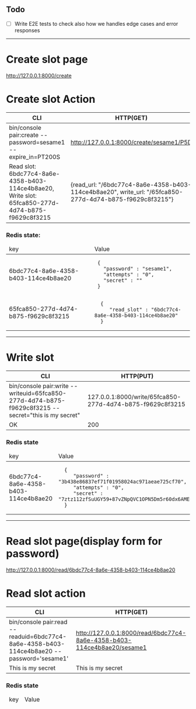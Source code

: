 
## Todo

- [ ] Write E2E tests to check also how we handles edge cases and error responses


----
# Create slot page
http://127.0.0.1:8000/create

# Create slot Action
| CLI | HTTP(GET) |
|-- |--- |
| bin/console pair:create --password=sesame1 --expire_in=PT200S | http://127.0.0.1:8000/create/sesame1/P5D |
| Read slot: 6bdc77c4-8a6e-4358-b403-114ce4b8ae20, Write slot: 65fca850-277d-4d74-b875-f9629c8f3215 | {read_url:	"/6bdc77c4-8a6e-4358-b403-114ce4b8ae20", write_url:	"/65fca850-277d-4d74-b875-f9629c8f3215"} |


### Redis state:
<table>
  <thead>
    <td>key</td>
    <td>Value</td>
  </thead>

  <tr>
    <td>6bdc77c4-8a6e-4358-b403-114ce4b8ae20</td>
    <td>
       
     {
       "password" : "sesame1",
       "attempts" : "0",
       "secret" : ""
     }
        
   </td>
  </tr>
  <tr>
    <td>65fca850-277d-4d74-b875-f9629c8f3215</td>
    <td>
       
      {
         "read_slot" : "6bdc77c4-8a6e-4358-b403-114ce4b8ae20"
      }
        
   </td>
  </tr>
 </table>

--- 
# Write slot

| CLI | HTTP(PUT) |
|-- |--- |
| bin/console pair:write --writeuid=65fca850-277d-4d74-b875-f9629c8f3215 --secret="this is my secret" | 127.0.0.1:8000/write/65fca850-277d-4d74-b875-f9629c8f3215 |
| OK | 200 |  

### Redis state 

<table>
  <thead>
    <td>key</td>
    <td>Value</td>
  </thead>

  <tr>
    <td>6bdc77c4-8a6e-4358-b403-114ce4b8ae20</td>
    <td>
       
      {
         "password" : "3b438e86837ef71f01958024ac971aeae725cf70",
         "attempts" : "0",
         "secret" : "7ztz112zfSuUGY59+87vZNpQVC1OPN5Dm5r60dx6AME="
      }
        
   </td>
  </tr>
 </table>

---
# Read slot page(display form for password)
http://127.0.0.1:8000/read/6bdc77c4-8a6e-4358-b403-114ce4b8ae20

# Read slot action

| CLI | HTTP(GET) | 
|--- |--- |
| bin/console pair:read --readuid=6bdc77c4-8a6e-4358-b403-114ce4b8ae20 --password='sesame1' | http://127.0.0.1:8000/read/6bdc77c4-8a6e-4358-b403-114ce4b8ae20/sesame1 |
| This is my secret | This is my secret  |


### Redis state

<table>
  <thead>
    <td>key</td>
    <td>Value</td>
  </thead>
 </table>
